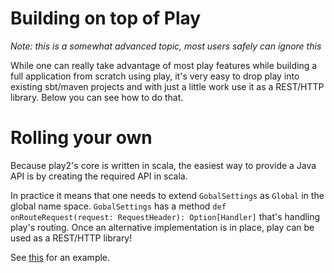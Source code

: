 # Building on top of Play

_Note: this is a somewhat advanced topic, most users safely can ignore this_

While one can really take advantage of most play features while building a full application from scratch using play, it's very easy to drop play into existing sbt/maven projects and with just a little work use it as a REST/HTTP library. Below you can see how to do that.

# Rolling your own

Because play2's core is written in scala, the easiest way to provide a Java API is by creating the required API in scala. 

In practice it means that one needs to extend ```GobalSettings``` as ```Global``` in the global name space. ```GobalSettings``` has a method ``` def onRouteRequest(request: RequestHeader): Option[Handler] ``` that's handling play's routing. Once an alternative implementation is in place, play can be used as a REST/HTTP library! 

See [this](https://github.com/typesafehub/play2-mini/blob/master/src/main/scala/com/typesafe/play/mini/Setup.scala#L58) for an example.